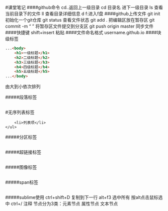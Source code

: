 #课堂笔记
####github命令
cd..返回上一级目录
cd 目录名 进下一级目录
ls 查看当前目录下的文件
ll 查看目录详细信息
d f:进入f盘
####github上传文件
git init 初始化一个git仓库
git status 查看文件状态
git add .  把编辑区放在暂存区
git commit -m “  ”   将暂存区文件提交到分支区
git push origin master 同步文件
####快捷键
shift+insert 粘贴
####文件命名格式
username.github.io
####块级标签
```html
...<body>
    <h1>一级标题</h1>
    <h2>二级标题</h2>
    <h3>三级标题</h3>
    <h4>四级标题</h4>
    <h5>五级标题</h5>
...</body>
```

由大到小依次排列


#####段落标签
```<p>...</p>
```
#无序列表标签
```<ul>
    <li>列表项</li>
</ul>
```
#####分区标签
```<div>....</div>
```
#####超链接标签
```<a href="链接地址"></a>
```
#####图像标签
```<img src="图片地址">
```
#####span标签
```<span>...</span>
```
#####sublime使用
ctrl+shift+D 复制到下一行
alt+f3       选中所有
按alt点击鼠标选中
ctrl+/       注释
节点分为3类：元素节点 属性节点 文本节点


